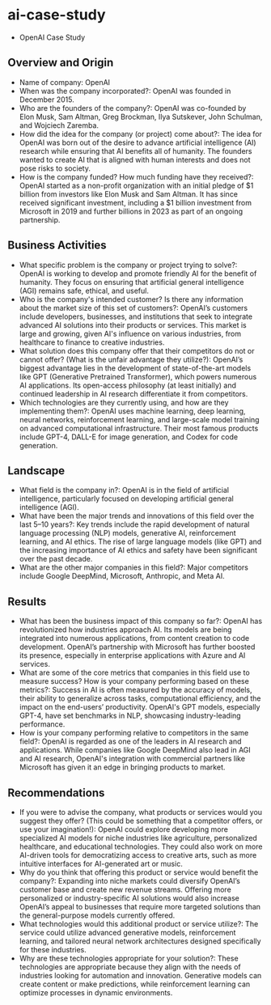 # ai-case-study
* OpenAI Case Study
## Overview and Origin
* Name of company: OpenAI
* When was the company incorporated?: OpenAI was founded in December 2015.
* Who are the founders of the company?: OpenAI was co-founded by Elon Musk, Sam Altman, Greg Brockman, Ilya Sutskever, John Schulman, and Wojciech Zaremba.
* How did the idea for the company (or project) come about?: The idea for OpenAI was born out of the desire to advance artificial intelligence (AI) research while ensuring that AI benefits all of humanity. The founders wanted to create AI that is aligned with human interests and does not pose risks to society.
* How is the company funded? How much funding have they received?: OpenAI started as a non-profit organization with an initial pledge of $1 billion from investors like Elon Musk and Sam Altman. It has since received significant investment, including a $1 billion investment from Microsoft in 2019 and further billions in 2023 as part of an ongoing partnership.

## Business Activities
* What specific problem is the company or project trying to solve?: OpenAI is working to develop and promote friendly AI for the benefit of humanity. They focus on ensuring that artificial general intelligence (AGI) remains safe, ethical, and useful.
* Who is the company's intended customer? Is there any information about the market size of this set of customers?: OpenAI’s customers include developers, businesses, and institutions that seek to integrate advanced AI solutions into their products or services. This market is large and growing, given AI's influence on various industries, from healthcare to finance to creative industries.
* What solution does this company offer that their competitors do not or cannot offer? (What is the unfair advantage they utilize?): OpenAI’s biggest advantage lies in the development of state-of-the-art models like GPT (Generative Pretrained Transformer), which powers numerous AI applications. Its open-access philosophy (at least initially) and continued leadership in AI research differentiate it from competitors.
* Which technologies are they currently using, and how are they implementing them?: OpenAI uses machine learning, deep learning, neural networks, reinforcement learning, and large-scale model training on advanced computational infrastructure. Their most famous products include GPT-4, DALL-E for image generation, and Codex for code generation.
## Landscape
* What field is the company in?: OpenAI is in the field of artificial intelligence, particularly focused on developing artificial general intelligence (AGI).
* What have been the major trends and innovations of this field over the last 5–10 years?: Key trends include the rapid development of natural language processing (NLP) models, generative AI, reinforcement learning, and AI ethics. The rise of large language models (like GPT) and the increasing importance of AI ethics and safety have been significant over the past decade.
* What are the other major companies in this field?: Major competitors include Google DeepMind, Microsoft, Anthropic, and Meta AI.
## Results
* What has been the business impact of this company so far?: OpenAI has revolutionized how industries approach AI. Its models are being integrated into numerous applications, from content creation to code development. OpenAI’s partnership with Microsoft has further boosted its presence, especially in enterprise applications with Azure and AI services.
* What are some of the core metrics that companies in this field use to measure success? How is your company performing based on these metrics?: Success in AI is often measured by the accuracy of models, their ability to generalize across tasks, computational efficiency, and the impact on the end-users’ productivity. OpenAI's GPT models, especially GPT-4, have set benchmarks in NLP, showcasing industry-leading performance.
* How is your company performing relative to competitors in the same field?: OpenAI is regarded as one of the leaders in AI research and applications. While companies like Google DeepMind also lead in AGI and AI research, OpenAI's integration with commercial partners like Microsoft has given it an edge in bringing products to market.

## Recommendations
* If you were to advise the company, what products or services would you suggest they offer? (This could be something that a competitor offers, or use your imagination!): OpenAI could explore developing more specialized AI models for niche industries like agriculture, personalized healthcare, and educational technologies. They could also work on more AI-driven tools for democratizing access to creative arts, such as more intuitive interfaces for AI-generated art or music.
* Why do you think that offering this product or service would benefit the company?: Expanding into niche markets could diversify OpenAI’s customer base and create new revenue streams. Offering more personalized or industry-specific AI solutions would also increase OpenAI’s appeal to businesses that require more targeted solutions than the general-purpose models currently offered.
* What technologies would this additional product or service utilize?: The service could utilize advanced generative models, reinforcement learning, and tailored neural network architectures designed specifically for these industries.
* Why are these technologies appropriate for your solution?: These technologies are appropriate because they align with the needs of industries looking for automation and innovation. Generative models can create content or make predictions, while reinforcement learning can optimize processes in dynamic environments.
